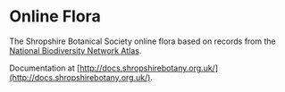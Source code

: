# Online Flora

The Shropshire Botanical Society
online flora based on records from the
[National Biodiversity Network Atlas](https://nbnatlas.org/).

Documentation at [http://docs.shropshirebotany.org.uk/](http://docs.shropshirebotany.org.uk/).
